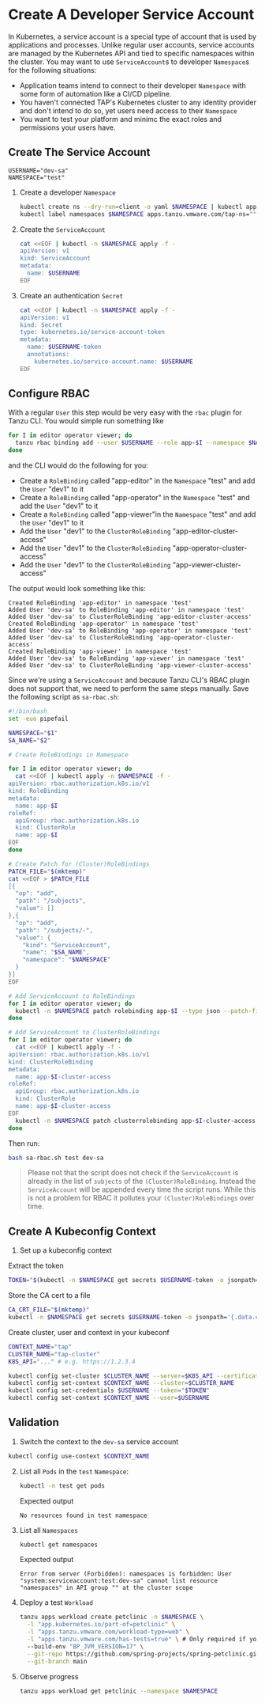 # Create A Developer Service Account

In Kubernetes, a service account is a special type of account that is used by applications and processes. Unlike regular user accounts, service accounts are managed by the Kubernetes API and tied to specific namespaces within the cluster. You may want to use `ServiceAccount`s to developer `Namespace`s for the following situations:

* Application teams intend to connect to their developer `Namespace` with some form of automation like a CI/CD pipeline.
* You haven't connected TAP's Kubernetes cluster to any identity provider and don't intend to do so, yet users need access to their `Namespace`
* You want to test your platform and minimc the exact roles and permissions your users have.

## Create The Service Account

```
USERNAME="dev-sa"
NAMESPACE="test"
```

1. Create a developer `Namespace`

    ```bash
    kubectl create ns --dry-run=client -o yaml $NAMESPACE | kubectl apply -f -
    kubectl label namespaces $NAMESPACE apps.tanzu.vmware.com/tap-ns=""
    ```

2. Create the `ServiceAccount`

    ```bash
    cat <<EOF | kubectl -n $NAMESPACE apply -f -
    apiVersion: v1
    kind: ServiceAccount
    metadata:
      name: $USERNAME
    EOF
    ```

3. Create an authentication `Secret`

    ```bash
    cat <<EOF | kubectl -n $NAMESPACE apply -f -
    apiVersion: v1
    kind: Secret
    type: kubernetes.io/service-account-token
    metadata:
      name: $USERNAME-token
      annotations:
        kubernetes.io/service-account.name: $USERNAME
    EOF
    ```

## Configure RBAC

With a regular `User` this step would be very easy with the `rbac` plugin for Tanzu CLI. You would simple run something like

```bash
for I in editor operator viewer; do
  tanzu rbac binding add --user $USERNAME --role app-$I --namespace $NAMESPACE
done
```

and the CLI would do the following for you:

- Create a `RoleBinding` called "app-editor" in the `Namespace` "test" and add the `User` "dev1" to it
- Create a `RoleBinding` called "app-operator" in the `Namespace` "test" and add the `User` "dev1" to it
- Create a `RoleBinding` called "app-viewer"in the `Namespace` "test" and add the `User` "dev1" to it
- Add the `User` "dev1" to the `ClusterRoleBinding` "app-editor-cluster-access"
- Add the `User` "dev1" to the `ClusterRoleBinding` "app-operator-cluster-access"
- Add the `User` "dev1" to the `ClusterRoleBinding` "app-viewer-cluster-access"

The output would look something like this:
```
Created RoleBinding 'app-editor' in namespace 'test'
Added User 'dev-sa' to RoleBinding 'app-editor' in namespace 'test'
Added User 'dev-sa' to ClusterRoleBinding 'app-editor-cluster-access'
Created RoleBinding 'app-operator' in namespace 'test'
Added User 'dev-sa' to RoleBinding 'app-operator' in namespace 'test'
Added User 'dev-sa' to ClusterRoleBinding 'app-operator-cluster-access'
Created RoleBinding 'app-viewer' in namespace 'test'
Added User 'dev-sa' to RoleBinding 'app-viewer' in namespace 'test'
Added User 'dev-sa' to ClusterRoleBinding 'app-viewer-cluster-access'
```

Since we're using a `ServiceAccount` and because Tanzu CLI's RBAC plugin does not support that, we need to perform the same steps manually. Save the following script as `sa-rbac.sh`:

```bash
#!/bin/bash
set -euo pipefail

NAMESPACE="$1"
SA_NAME="$2"

# Create RoleBindings in Namespace

for I in editor operator viewer; do
  cat <<EOF | kubectl apply -n $NAMESPACE -f -
apiVersion: rbac.authorization.k8s.io/v1
kind: RoleBinding
metadata:
  name: app-$I
roleRef:
  apiGroup: rbac.authorization.k8s.io
  kind: ClusterRole
  name: app-$I
EOF
done

# Create Patch for (Cluster)RoleBindings
PATCH_FILE="$(mktemp)"
cat <<EOF > $PATCH_FILE
[{
  "op": "add",
  "path": "/subjects",
  "value": []
},{
  "op": "add",
  "path": "/subjects/-",
  "value": {
    "kind": "ServiceAccount",
    "name": "$SA_NAME",
    "namespace": "$NAMESPACE"
  }
}]
EOF

# Add ServiceAccount to RoleBindings
for I in editor operator viewer; do
  kubectl -n $NAMESPACE patch rolebinding app-$I --type json --patch-file $PATCH_FILE
done

# Add ServiceAccount to ClusterRoleBindings
for I in editor operator viewer; do
  cat <<EOF | kubectl apply -f -
apiVersion: rbac.authorization.k8s.io/v1
kind: ClusterRoleBinding
metadata:
  name: app-$I-cluster-access
roleRef:
  apiGroup: rbac.authorization.k8s.io
  kind: ClusterRole
  name: app-$I-cluster-access
EOF
  kubectl -n $NAMESPACE patch clusterrolebinding app-$I-cluster-access --type json --patch-file $PATCH_FILE
done
```

Then run: 
```bash
bash sa-rbac.sh test dev-sa
```

> Please not that the script does not check if the `ServiceAccount` is already in the list of `subjects` of the `(Cluster)RoleBinding`. Instead the `ServiceAccount` will be appended every time the script runs. While this is not a problem for RBAC it pollutes your `(Cluster)RoleBindings` over time.


## Create A Kubeconfig Context

1. Set up a kubeconfig context

  Extract the token
  ```bash
  TOKEN="$(kubectl -n $NAMESPACE get secrets $USERNAME-token -o jsonpath='{.data.token}' | base64 -d)"
  ```

  Store the CA cert to a file
  ```bash
  CA_CRT_FILE="$(mktemp)"
  kubectl -n $NAMESPACE get secrets $USERNAME-token -o jsonpath='{.data.ca\.crt}' | base64 -d > $CA_CRT_FILE
  ```

  Create cluster, user and context in your kubeconf
  ```bash
  CONTEXT_NAME="tap"
  CLUSTER_NAME="tap-cluster"
  K8S_API="..." # e.g. https://1.2.3.4
  ```

  ```bash
  kubectl config set-cluster $CLUSTER_NAME --server=$K8S_API --certificate-authority=$CA_CRT_FILE --embed-certs=true
  kubectl config set-context $CONTEXT_NAME --cluster=$CLUSTER_NAME
  kubectl config set-credentials $USERNAME --token="$TOKEN"
  kubectl config set-context $CONTEXT_NAME --user=$USERNAME
  ```

## Validation

1. Switch the context to the `dev-sa` service account

  ```bash
  kubectl config use-context $CONTEXT_NAME
  ```

2. List all `Pods` in the `test` `Namespace`:

    ```bash
    kubectl -n test get pods
    ```

    Expected output
    ```
    No resources found in test namespace
    ```

3. List all  `Namespaces`

    ```bash
    kubectl get namespaces
    ```

    Expected output
    ```
    Error from server (Forbidden): namespaces is forbidden: User "system:serviceaccount:test:dev-sa" cannot list resource "namespaces" in API group "" at the cluster scope
    ```

4. Deploy a test `Workload`

    ```bash
    tanzu apps workload create petclinic -n $NAMESPACE \
      -l "app.kubernetes.io/part-of=petclinic" \
      -l "apps.tanzu.vmware.com/workload-type=web" \
      -l "apps.tanzu.vmware.com/has-tests=true" \ # Only required if you installed the testing and scanning ootb supply chain
      --build-env "BP_JVM_VERSION=17" \
      --git-repo https://github.com/spring-projects/spring-petclinic.git \
      --git-branch main
    ```

5. Observe progress

    ```bash
    tanzu apps workload get petclinic --namespace $NAMESPACE
    ```
